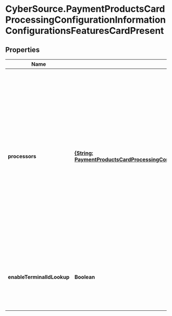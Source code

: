 # CyberSource.PaymentProductsCardProcessingConfigurationInformationConfigurationsFeaturesCardPresent

## Properties
Name | Type | Description | Notes
------------ | ------------- | ------------- | -------------
**processors** | [**{String: PaymentProductsCardProcessingConfigurationInformationConfigurationsFeaturesCardPresentProcessors}**](PaymentProductsCardProcessingConfigurationInformationConfigurationsFeaturesCardPresentProcessors.md) | e.g. * amexdirect * barclays2 * CUP * EFTPOS * fdiglobal * gpx * smartfdc * tsys * vero * VPC  For VPC, CUP and EFTPOS processors, replace the processor name from VPC or CUP or EFTPOS to the actual processor name in the sample request. e.g. replace VPC with &amp;lt;your vpc processor&amp;gt;  | [optional] 
**enableTerminalIdLookup** | **Boolean** | Used for Card Present and Virtual Terminal Transactions for Terminal ID lookup. Applicable for GPX (gpx) processor. | [optional] 


